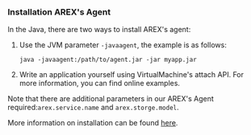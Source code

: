 ### Installation AREX's Agent

   In the Java, there are two ways to install AREX's agent:
   1. Use the JVM parameter `-javaagent`, the example is as follows:
      ```jvm
      java -javaagent:/path/to/agent.jar -jar myapp.jar
      ```
   1. Write an application yourself using VirtualMachine's attach API. For more information, you can find online examples.
   
   Note that there are additional parameters in our AREX's Agent required:`arex.service.name` and `arex.storge.model`.
   
   More information on installation can be found [here](https://github.com/arextest/arex-agent-java#installation).